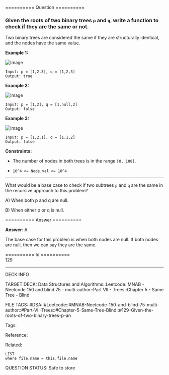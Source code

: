 ========== Question ==========  

### Given the roots of two binary trees `p` and `q`, write a function to check if they are the same or not.

Two binary trees are considered the same if they are structurally identical, and the nodes have the same value.

**Example 1:**

![image](https://imagedelivery.net/CLfkmk9Wzy8_9HRyug4EVA/1168b33f-0718-49d2-3991-d2e92b1ae500/public)

```
Input: p = [1,2,3], q = [1,2,3]
Output: true
```

**Example 2:**

![image](https://imagedelivery.net/CLfkmk9Wzy8_9HRyug4EVA/753a6eeb-7153-4c61-096f-438a4ccd9400/public)

```
Input: p = [1,2], q = [1,null,2]
Output: false
```

**Example 3:**

![image](https://imagedelivery.net/CLfkmk9Wzy8_9HRyug4EVA/76cda15a-858b-4702-d319-badd1fb6da00/public)

```
Input: p = [1,2,1], q = [1,1,2]
Output: false
```

**Constraints:**

-   The number of nodes in both trees is in the range `[0, 100]`.

-   `10^4 <= Node.val <= 10^4`

---

What would be a base case to check if two subtrees `p` and `q` are the same in the recursive approach to this problem?

A) When both p and q are null.

B) When either p or q is null.  

========== Answer ==========  

**Answer**: A

The base case for this problem is when both nodes are null. If both nodes are null, then we can say they are the same.

========== Id ==========  
129

---

DECK INFO

TARGET DECK: Data Structures and Algorithms::Leetcode::MNAB - Neetcode 150 and blind 75 - multi-author::Part VII - Trees::Chapter 5 - Same Tree - Blind

FILE TAGS: #DSA::#Leetcode::#MNAB-Neetcode-150-and-blind-75-multi-author::#Part-VII-Trees::#Chapter-5-Same-Tree-Blind::#129-Given-the-roots-of-two-binary-trees-p-an

Tags:

Reference:

Related:

```dataview
LIST
where file.name = this.file.name
```
QUESTION STATUS: Safe to store
